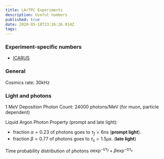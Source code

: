```yaml
---
title: LArTPC Experiments
description: Useful numbers
published: true
date: 2020-05-18T23:26:26.014Z
tags: 
---
```


### Experiment-specific numbers
* [ICARUS](/experiments/icarus)

### General
Cosmics rate: 30kHz


### Light and photons
1 MeV Deposition Photon Count: 24000 photons/MeV (for muon, particle dependent)

Liquid Argon Photon Property (prompt and late light):

* fraction $\alpha=0.23$ of photons goes to $\tau_f = 6 ns$ (**prompt light**).
* fraction $\beta=0.77$ of photons goes to $\tau_s = 1.5 \mu s$. (**late light**) 

Time probability distribution of photons
$\alpha \exp^{-t/\tau_f} + \beta \exp^{-t/\tau_s}$